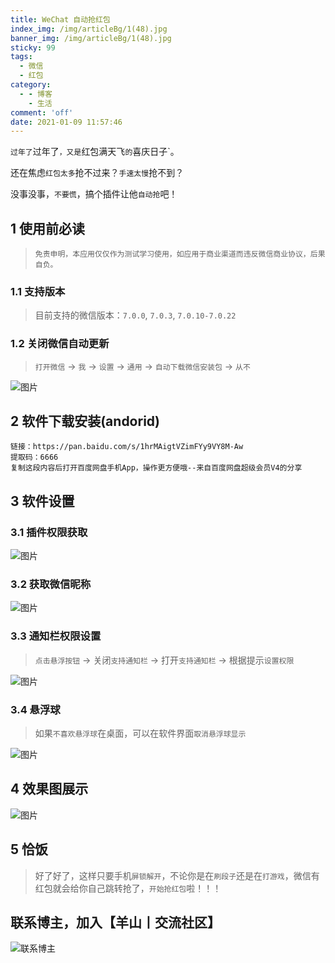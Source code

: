 ```yaml
---
title: WeChat 自动抢红包
index_img: /img/articleBg/1(48).jpg
banner_img: /img/articleBg/1(48).jpg
sticky: 99
tags:
  - 微信
  - 红包 
category:
  - - 博客
    - 生活
comment: 'off'
date: 2021-01-09 11:57:46
---
```


`过年了`过年了`，又是`红包满天飞`的`喜庆日子`。

还在焦虑`红包太多`抢不过来？`手速太慢`抢不到？

没事没事，`不要慌`，搞个插件让他`自动抢`吧！

<!-- more -->

## 1 使用前必读

> `免责申明，本应用仅仅作为测试学习使用，如应用于商业渠道而违反微信商业协议，后果自负。`

### 1.1 支持版本

> 目前支持的微信版本：`7.0.0`, `7.0.3`, `7.0.10-7.0.22` 

### 1.2 关闭微信自动更新

> `打开微信` -> `我` -> `设置` -> `通用` -> `自动下载微信安装包` -> `从不`

![图片](/img/articleContent/微信_自动抢红包/1.png)

## 2 软件下载安装(andorid)

```
链接：https://pan.baidu.com/s/1hrMAigtVZimFYy9VY8M-Aw 
提取码：6666 
复制这段内容后打开百度网盘手机App，操作更方便哦--来自百度网盘超级会员V4的分享
```

## 3 软件设置

### 3.1 插件权限获取

![图片](/img/articleContent/微信_自动抢红包/2.png)

### 3.2 获取微信昵称

![图片](/img/articleContent/微信_自动抢红包/3.png)

### 3.3 通知栏权限设置

> `点击悬浮按钮` -> 关闭`支持通知栏` -> 打开`支持通知栏` -> 根据提示`设置权限`

![图片](/img/articleContent/微信_自动抢红包/4.png)

### 3.4 悬浮球

> 如果`不喜欢悬浮球`在桌面，可以在软件界面`取消悬浮球显示`

![图片](/img/articleContent/微信_自动抢红包/5.png)

## 4 效果图展示

![图片](/img/articleContent/微信_自动抢红包/6.png)

## 5 恰饭

> 好了好了，这样只要手机`屏锁解开`，不论你是在`刷段子`还是在`打游戏`，微信有红包就会给你自己跳转抢了，`开始抢红包`啦！！！

## 联系博主，加入【羊山丨交流社区】
![联系博主](/img/icon/wechatFindMe.png)